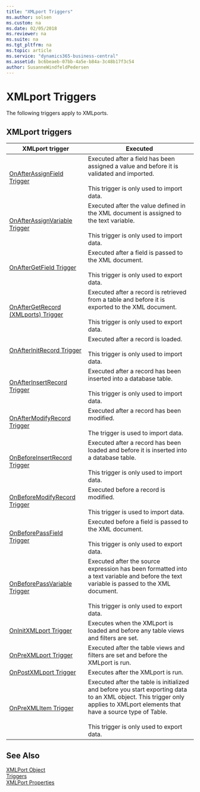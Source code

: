 ```yaml
---
title: "XMLport Triggers"
ms.author: solsen
ms.custom: na
ms.date: 02/05/2018
ms.reviewer: na
ms.suite: na
ms.tgt_pltfrm: na
ms.topic: article
ms.service: "dynamics365-business-central"
ms.assetid: bc6beaeb-07bb-4a5e-b84a-3c48b17f3c54
author: SusanneWindfeldPedersen
---
```


# XMLport Triggers
The following triggers apply to XMLports.  

## XMLport triggers  

|XMLport trigger|Executed|  
|---------------------|--------------|  
|[OnAfterAssignField Trigger](devenv-onafterassignfield-trigger.md)|Executed after a field has been assigned a value and before it is validated and imported.<br /><br /> This trigger is only used to import data.|  
|[OnAfterAssignVariable Trigger](devenv-onafterassignvariable-trigger.md)|Executed after the value defined in the XML document is assigned to the text variable.<br /><br /> This trigger is only used to import data.|  
|[OnAfterGetField Trigger](devenv-onaftergetfield-trigger.md)|Executed after a field is passed to the XML document.<br /><br /> This trigger is only used to export data.|  
|[OnAfterGetRecord \(XMLports\) Trigger](devenv-onaftergetrecord-xmlports-trigger.md)|Executed after a record is retrieved from a table and before it is exported to the XML document.<br /><br /> This trigger is only used to export data.|  
|[OnAfterInitRecord Trigger](devenv-onafterinitrecord-trigger.md)|Executed after a record is loaded.<br /><br /> This trigger is only used to import data.|  
|[OnAfterInsertRecord Trigger](devenv-onafterinsertrecord-trigger.md)|Executed after a record has been inserted into a database table.<br /><br /> This trigger is only used to import data.|  
|[OnAfterModifyRecord Trigger](devenv-onaftermodifyrecord-trigger.md)|Executed after a record has been modified. <br /><br /> The trigger is used to import data.|
|[OnBeforeInsertRecord Trigger](devenv-onbeforeinsertrecord-trigger.md)|Executed after a record has been loaded and before it is inserted into a database table.<br /><br /> This trigger is only used to import data.|  
|[OnBeforeModifyRecord Trigger](devenv-onbeforemodifyrecord-trigger.md)|Executed before a record is modified.<br /><br />This trigger is used to import data.|
|[OnBeforePassField Trigger](devenv-onbeforepassfield-trigger.md)|Executed before a field is passed to the XML document.<br /><br /> This trigger is only used to export data.|  
|[OnBeforePassVariable Trigger](devenv-onbeforepassvariable-trigger.md)|Executed after the source expression has been formatted into a text variable and before the text variable is passed to the XML document.<br /><br /> This trigger is only used to export data.|  
|[OnInitXMLport Trigger](devenv-oninitxmlport-trigger.md)|Executes when the XMLport is loaded and before any table views and filters are set.|  
|[OnPreXMLport Trigger](devenv-onprexmlport-trigger.md)|Executed after the table views and filters are set and before the XMLport is run.|  
|[OnPostXMLport Trigger](devenv-onpostxmlport-trigger.md)|Executes after the XMLport is run.|  
|[OnPreXMLItem Trigger](devenv-onprexmlitem-trigger.md)|Executed after the table is initialized and before you start exporting data to an XML object. This trigger only applies to XMLport elements that have a source type of Table.<br /><br /> This trigger is only used to export data.|  

## See Also  
[XMLPort Object](../devenv-xmlport-object.md)  
[Triggers](devenv-triggers.md)  
[XMLPort Properties](../properties/devenv-xmlport-properties.md)  
